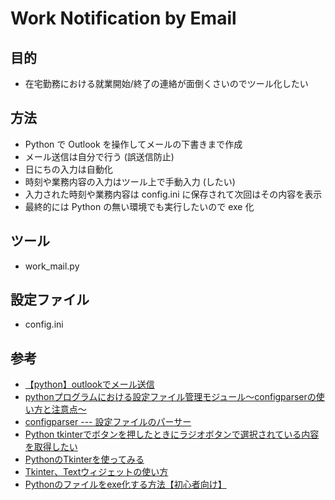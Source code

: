 # Work Notification by Email

## 目的
- 在宅勤務における就業開始/終了の連絡が面倒くさいのでツール化したい

## 方法
- Python で Outlook を操作してメールの下書きまで作成
- メール送信は自分で行う (誤送信防止)
- 日にちの入力は自動化
- 時刻や業務内容の入力はツール上で手動入力 (したい)
- 入力された時刻や業務内容は config.ini に保存されて次回はその内容を表示
- 最終的には Python の無い環境でも実行したいので exe 化

## ツール
- work_mail.py

## 設定ファイル
- config.ini

## 参考
- [【python】outlookでメール送信](https://qiita.com/watyanabe164/items/e1c21af0127497b74b2a)
- [pythonプログラムにおける設定ファイル管理モジュール～configparserの使い方と注意点～](https://qiita.com/mimitaro/items/3506a444f325c6f980b2)
- [configparser --- 設定ファイルのパーサー](https://docs.python.org/ja/3/library/configparser.html)
- [Python tkinterでボタンを押したときにラジオボタンで選択されている内容を取得したい](https://teratail.com/questions/239658)
- [PythonのTkinterを使ってみる](https://qiita.com/nnahito/items/ad1428a30738b3d93762)
- [Tkinter、Textウィジェットの使い方](https://blog.narito.ninja/detail/100/)
- [Pythonのファイルをexe化する方法【初心者向け】](https://techacademy.jp/magazine/18963)